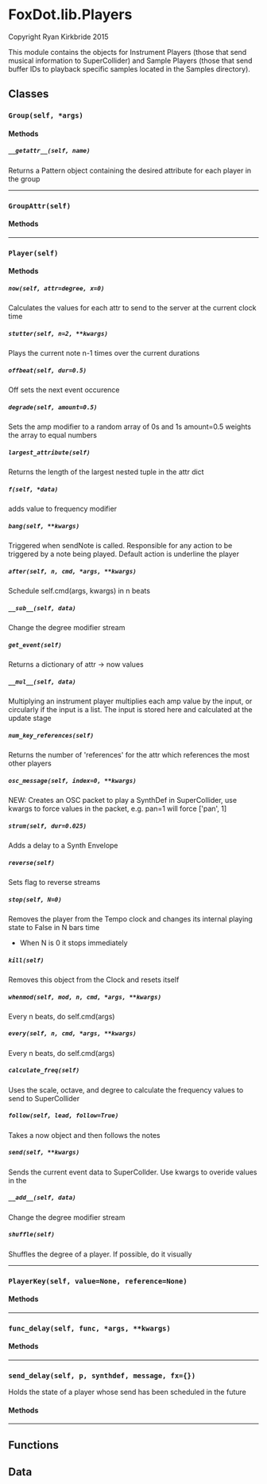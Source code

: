 # FoxDot.lib.Players

Copyright Ryan Kirkbride 2015

This module contains the objects for Instrument Players (those that send musical
information to SuperCollider) and Sample Players (those that send buffer IDs to
playback specific samples located in the Samples directory).

## Classes

### `Group(self, *args)`



#### Methods

##### `__getattr__(self, name)`

Returns a Pattern object containing the desired attribute for each player in the group  

---

### `GroupAttr(self)`



#### Methods

---

### `Player(self)`



#### Methods

##### `now(self, attr=degree, x=0)`

Calculates the values for each attr to send to the server at the current clock time 

##### `stutter(self, n=2, **kwargs)`

Plays the current note n-1 times over the current durations 

##### `offbeat(self, dur=0.5)`

Off sets the next event occurence 

##### `degrade(self, amount=0.5)`

Sets the amp modifier to a random array of 0s and 1s
amount=0.5 weights the array to equal numbers 

##### `largest_attribute(self)`

Returns the length of the largest nested tuple in the attr dict 

##### `f(self, *data)`

adds value to frequency modifier 

##### `bang(self, **kwargs)`

Triggered when sendNote is called. Responsible for any
action to be triggered by a note being played. Default action
is underline the player

##### `after(self, n, cmd, *args, **kwargs)`

Schedule self.cmd(args, kwargs) in n beats 

##### `__sub__(self, data)`

Change the degree modifier stream 

##### `get_event(self)`

Returns a dictionary of attr -> now values 

##### `__mul__(self, data)`

Multiplying an instrument player multiplies each amp value by
the input, or circularly if the input is a list. The input is
stored here and calculated at the update stage 

##### `num_key_references(self)`

Returns the number of 'references' for the
attr which references the most other players 

##### `osc_message(self, index=0, **kwargs)`

NEW: Creates an OSC packet to play a SynthDef in SuperCollider,
use kwargs to force values in the packet, e.g. pan=1 will force ['pan', 1] 

##### `strum(self, dur=0.025)`

Adds a delay to a Synth Envelope 

##### `reverse(self)`

Sets flag to reverse streams 

##### `stop(self, N=0)`

Removes the player from the Tempo clock and changes its internal
playing state to False in N bars time
- When N is 0 it stops immediately

##### `kill(self)`

Removes this object from the Clock and resets itself

##### `whenmod(self, mod, n, cmd, *args, **kwargs)`

Every n beats, do self.cmd(args) 

##### `every(self, n, cmd, *args, **kwargs)`

Every n beats, do self.cmd(args) 

##### `calculate_freq(self)`

Uses the scale, octave, and degree to calculate the frequency values to send to SuperCollider 

##### `follow(self, lead, follow=True)`

Takes a now object and then follows the notes 

##### `send(self, **kwargs)`

Sends the current event data to SuperCollder.
Use kwargs to overide values in the 

##### `__add__(self, data)`

Change the degree modifier stream 

##### `shuffle(self)`

Shuffles the degree of a player. If possible, do it visually 

---

### `PlayerKey(self, value=None, reference=None)`



#### Methods

---

### `func_delay(self, func, *args, **kwargs)`



#### Methods

---

### `send_delay(self, p, synthdef, message, fx={})`

Holds the state of a player whose send has
been scheduled in the future 

#### Methods

---

## Functions

## Data

